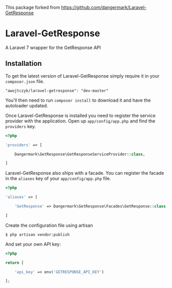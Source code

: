 This package forked from https://github.com/dangermark/Laravel-GetResponse

# Laravel-GetResponse
A Laravel 7 wrapper for the GetResponse API

## Installation

To get the latest version of Laravel-GetResponse simply require it in your `composer.json` file.

~~~
"awojtczyk/laravel-getresponse": "dev-master"
~~~

You'll then need to run `composer install` to download it and have the autoloader updated.

Once Laravel-GetResponse is installed you need to register the service provider with the application. Open up `app/config/app.php` and find the `providers` key.

~~~php
<?php

'providers' => [

    Dangermark\GetResponse\GetResponseServiceProvider::class,

]
~~~

Laravel-GetResponse also ships with a facade. You can register the facade in the `aliases` key of your `app/config/app.php` file.

~~~php
<?php

'aliases' => [

    'GetResponse' => Dangermark\GetResponse\Facades\GetResponse::class,

]
~~~

Create the configuration file using artisan

~~~
$ php artisan vendor:publish
~~~

And set your own API key:

~~~php
<?php

return [

    'api_key' => env('GETRESPONSE_API_KEY')

];
~~~
